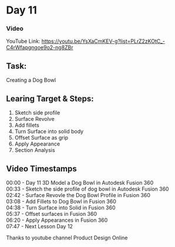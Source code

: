 # Day 11
### Video
YouTube Link: https://youtu.be/YsXaCmKEV-g?list=PLrZ2zKOtC_-C4rWfapgngoe9o2-ng8ZBr
## Task:
Creating a Dog Bowl

## Learing Target & Steps:
1. Sketch side profile
2. Surface Revolve
3. Add fillets
4. Turn Surface into solid body
5. Offset Surface as grip
6. Apply Appearance
7. Section Analysis

## Video Timestamps
00:00 - Day 11 3D Model a Dog Bowl in Autodesk Fusion 360</br>
00:33 - Sketch the side profile of dog bowl in Autodesk Fusion 360</br>
02:42 - Surface Revovle the Dog Bowl Profile in Fusion 360</br>
03:08 - Add Fillets to Dog Bowl in Fusion 360</br>
04:38 - Turn Surface into Solid in Fusion 360</br>
05:37 - Offset surfaces in Fusion 360</br>
06:20 - Apply Appearances in Fusion 360</br>
07:47 - Next Lesson Day 12</br>


Thanks to youtube channel Product Design Online
